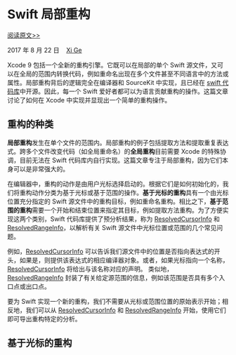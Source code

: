 # Swift 局部重构

[阅读原文>>](https://swift.org/blog/swift-local-refactoring/)

2017 年 8 月 22 日&nbsp;&nbsp;&nbsp;&nbsp;[Xi Ge](https://twitter.com/xge_apple/)

Xcode 9 包括一个全新的重构引擎。它既可以在局部的单个 Swift 源文件，又可以在全局的范围内转换代码，例如重命名出现在多个文件甚至不同语言中的方法或属性。局部重构背后的逻辑完全在编译器和 SourceKit 中实现，且已经在 [swift 代码库](https://github.com/apple/swift)中开源。因此，每一个 Swift 爱好者都可以为语言贡献重构的操作。这篇文章讨论了如何在 Xcode 中实现并显现出一个简单的重构操作。

## 重构的种类

**局部重构**发生在单个文件的范围内。局部重构的例子包括提取方法和提取重复表达式。跨多个文件改变代码（如全局重命名）的**全局重构**目前需要 Xcode 的特殊协调，目前无法在 Swift 代码库内自行实现。这篇文章专注于局部重构，因为它们本身可以是非常强大的。

在编辑器中，重构的动作是由用户光标选择启动的。根据它们是如何初始化的，我们将重构动作分类为基于光标或基于范围的操作。**基于光标的重构**具有一个由光标位置充分指定的 Swift 源文件中的重构目标，例如重命名重构。相比之下，**基于范围的重构**需要一个开始和结束位置来指定其目标，例如提取方法重构。为了方便实现这两个类别，Swift 代码库提供了预分析结果，称为 [ResolvedCursorInfo](https://github.com/apple/swift/blob/7f29b362d68eb990a592257850aabadb24de61df/include/swift/IDE/Utils.h#L158) 和 [ResolvedRangeInfo](https://github.com/apple/swift/blob/60a91bb7360dde5ce9531889e0ed10a2edbc961a/include/swift/IDE/Utils.h#L344)，以解析有关 Swift 源文件中光标位置或范围的几个常见问题。

例如，[ResolvedCursorInfo](https://github.com/apple/swift/blob/7f29b362d68eb990a592257850aabadb24de61df/include/swift/IDE/Utils.h#L158) 可以告诉我们源文件中的位置是否指向表达式的开头，如果是，则提供该表达式的相应编译器对象。或者，如果光标指向一个名称，[ResolvedCursorInfo](https://github.com/apple/swift/blob/7f29b362d68eb990a592257850aabadb24de61df/include/swift/IDE/Utils.h#L158) 将给出与该名称对应的声明。 类似地，[ResolvedRangeInfo](https://github.com/apple/swift/blob/60a91bb7360dde5ce9531889e0ed10a2edbc961a/include/swift/IDE/Utils.h#L344) 封装了有关给定源范围的信息，例如该范围是否具有多个入口点或出口点。

要为 Swift 实现一个新的重构，我们不需要从光标或范围位置的原始表示开始；相反地，我们可以从 [ResolvedCursorInfo](https://github.com/apple/swift/blob/7f29b362d68eb990a592257850aabadb24de61df/include/swift/IDE/Utils.h#L158) 和 [ResolvedRangeInfo](https://github.com/apple/swift/blob/60a91bb7360dde5ce9531889e0ed10a2edbc961a/include/swift/IDE/Utils.h#L344) 开始，使用它们即可导出重构特定的分析。

## 基于光标的重构
